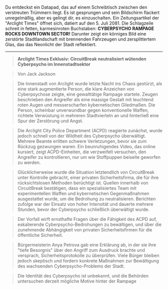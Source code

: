Du entdeckst ein Datapad, das auf einem Schreibtisch zwischen den verstreuten Trümmern liegt. Es ist gesprungen und sein Bildschirm flackert unregelmäßig, aber es gelingt dir, es einzuschalten. Ein Zeitungsartikel der "Arclight Times" öffnet sich, datiert auf den 5. Juli 2081. Die Schlagzeile schreit in fetten, karmesinroten Buchstaben: **CYBERPSYCHO RAMPAGE ROCKS DOWNTOWN SECTOR!** Darunter zeigt ein körniges Bild eine zerstörte Stadtlandschaft mit brennenden Fahrzeugen und zersplittertem Glas, das das Neonlicht der Stadt reflektiert.

---

> **Arclight Times Exklusiv: CircuitBreak neutralisiert wütenden Cyberpsycho im Innenstadtsektor**

> Von Jack Jackson

> Die Innenstadt von Arclight wurde letzte Nacht ins Chaos gestürzt, als eine stark augmentierte Person, die klare Anzeichen von Cyberpsychose zeigte, eine gewalttätige Rampage startete. Zeugen beschrieben den Angreifer als eine massige Gestalt mit leuchtend roten Augen und messerscharfen kybernetischen Gliedmaßen. Die Person, scheinbar unverwundbar gegen konventionelle Waffen, richtete Verwüstung in mehreren Stadtvierteln an und hinterließ eine Spur der Zerstörung und Angst.

> Die Arclight City Police Department (ACPD) reagierte zunächst, wurde jedoch schnell von der Wildheit des Cyberpsycho überwältigt. Mehrere Beamte erlitten schwere Verletzungen, bevor sie zum Rückzug gezwungen waren. Ein beunruhigendes Video, das online kursiert, zeigt ACPD-Einheiten, die verzweifelt versuchen, den Angreifer zu kontrollieren, nur um wie Stoffpuppen beiseite geworfen zu werden.

> Glücklicherweise wurde die Situation letztendlich von CircuitBreak unter Kontrolle gebracht, einer privaten Sicherheitsfirma, die für ihre rücksichtslosen Methoden berüchtigt ist. Quellen innerhalb von CircuitBreak bestätigen, dass ein spezialisiertes Team mit experimentellen Waffen und kybernetischen Gegenmaßnahmen ausgestattet wurde, um die Bedrohung zu neutralisieren. Berichten zufolge war der Einsatz von hoher Intensität und dauerte mehrere Stunden, bevor der Cyberpsycho schließlich überwältigt wurde.

> Der Vorfall wirft ernsthafte Fragen über die Fähigkeit des ACPD auf, eskalierende Cyberpsycho-Bedrohungen zu bewältigen, und über die zunehmende Abhängigkeit von privaten Sicherheitsfirmen für die öffentliche Sicherheit.

> Bürgermeisterin Anya Petrova gab eine Erklärung ab, in der sie ihre "tiefe Besorgnis" über den Angriff zum Ausdruck brachte und versprach, Sicherheitsprotokolle zu überprüfen. Viele Bürger bleiben jedoch skeptisch und fordern konkrete Maßnahmen zur Bewältigung des wachsenden Cyberpsycho-Problems der Stadt.

> Die Identität des Cyberpsycho ist unbekannt, und die Behörden untersuchen derzeit mögliche Motive hinter der Rampage
